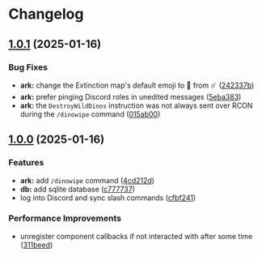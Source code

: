 # Changelog

## [1.0.1](https://github.com/axieum/hln-a/compare/v1.0.0...v1.0.1) (2025-01-16)


### Bug Fixes

* **ark:** change the Extinction map's default emoji to 🌆 from ☄️ ([242337b](https://github.com/axieum/hln-a/commit/242337bf54f08a9398a957624da73cca9d33bd6a))
* **ark:** prefer pinging Discord roles in unedited messages ([5eba383](https://github.com/axieum/hln-a/commit/5eba383f8bacd26af330a9f8304da2fcf67940ac))
* **ark:** the `DestroyWildDinos` instruction was not always sent over RCON during the `/dinowipe` command ([015ab00](https://github.com/axieum/hln-a/commit/015ab004dcb7ba15b3c259062fea3981d66923db))

## [1.0.0](https://github.com/axieum/hln-a/compare/v0.1.0...v1.0.0) (2025-01-16)


### Features

* **ark:** add `/dinowipe` command ([4cd212d](https://github.com/axieum/hln-a/commit/4cd212dc58dc58569813ab366790e3f3b08a2e07))
* **db:** add sqlite database ([c777737](https://github.com/axieum/hln-a/commit/c777737481d28f275253388be3aab30c750c83b0))
* log into Discord and sync slash commands ([cfbf241](https://github.com/axieum/hln-a/commit/cfbf241abea4822be75e5c7c9d4653ffd0927d75))


### Performance Improvements

* unregister component callbacks if not interacted with after some time ([311beed](https://github.com/axieum/hln-a/commit/311beedf271cd2bf7bf513dd301d93b0ba929101))
